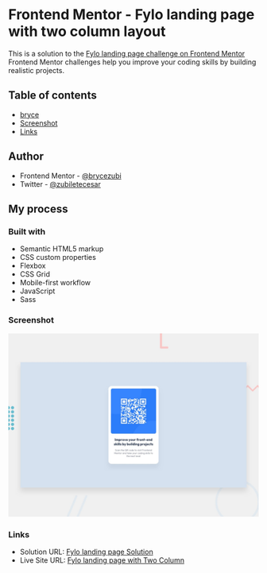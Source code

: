 # Frontend Mentor - Fylo landing page with two column layout
This is a solution to the [Fylo landing page challenge on Frontend Mentor](https://www.frontendmentor.io/challenges/fylo-landing-page-with-two-column-layout-5ca5ef041e82137ec91a50f5/hub)
Frontend Mentor challenges help you improve your coding skills by building realistic projects. 

## Table of contents
- [bryce](#author)
- [Screenshot](#screenshot)
- [Links](#links)

## Author
- Frontend Mentor - [@brycezubi](https://www.frontendmentor.io/profile/brycezubi)
- Twitter - [@zubiletecesar](https://twitter.com/home)

## My process

### Built with

- Semantic HTML5 markup
- CSS custom properties
- Flexbox
- CSS Grid
- Mobile-first workflow
- JavaScript
- Sass

### Screenshot

![Design preview for the Fylo landing page coding challenge](https://github.com/Orisabiyi/qr-component-code/blob/main/design/desktop-preview.jpg)

### Links

- Solution URL: [Fylo landing page Solution](https://www.frontendmentor.io/solutions/fylo-landing-page-RstOEp9UF6)
- Live Site URL: [Fylo landing page with Two Column](https://brycezubi.github.io/Fylo-Landing-Page/)
